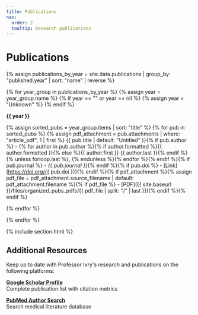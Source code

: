 ```yaml
---
title: Publications
nav:
  order: 2
  tooltip: Research publications
---
```


# Publications

{% assign publications_by_year = site.data.publications | group_by: "published.year" | sort: "name" | reverse %}

{% for year_group in publications_by_year %}
  {% assign year = year_group.name %}
  {% if year == "" or year == nil %}
    {% assign year = "Unknown" %}
  {% endif %}
  
  **{{ year }}**

{% assign sorted_pubs = year_group.items | sort: "title" %}
{% for pub in sorted_pubs %}
{% assign pdf_attachment = pub.attachments | where: "article_pdf", 1 | first %}
{{ pub.title | default: "Untitled" }}{% if pub.author %} - {% for author in pub.author %}{% if author.formatted %}{{ author.formatted }}{% else %}{{ author.first }} {{ author.last }}{% endif %}{% unless forloop.last %}, {% endunless %}{% endfor %}{% endif %}{% if pub.journal %} - *{{ pub.journal }}*{% endif %}{% if pub.doi %} - [Link](https://doi.org/{{ pub.doi }}){% endif %}{% if pdf_attachment %}{% assign pdf_file = pdf_attachment.source_filename | default: pdf_attachment.filename %}{% if pdf_file %} - [PDF]({{ site.baseurl }}/files/organized_pubs_pdfs/{{ pdf_file | split: "/" | last }}){% endif %}{% endif %}

{% endfor %}

{% endfor %}

{% include section.html %}

## Additional Resources
Keep up to date with Professor Ivry's research and publications on the following platforms:

**[Google Scholar Profile](https://scholar.google.com/citations?user=nicnuy4AAAAJ&hl=en)**  
Complete publication list with citation metrics

**[PubMed Author Search](https://pubmed.ncbi.nlm.nih.gov/?term=Ivry+RB%5BAuthor%5D)**  
Search medical literature database